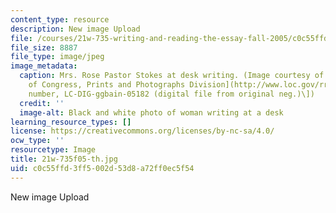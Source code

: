 ```yaml
---
content_type: resource
description: New image Upload
file: /courses/21w-735-writing-and-reading-the-essay-fall-2005/c0c55ffd3ff5002d53d8a72ff0ec5f54_21w-735f05-th.jpg
file_size: 8887
file_type: image/jpeg
image_metadata:
  caption: Mrs. Rose Pastor Stokes at desk writing. (Image courtesy of the [Library
    of Congress, Prints and Photographs Division](http://www.loc.gov/rr/print/) \[reproduction
    number, LC-DIG-ggbain-05182 (digital file from original neg.)\])
  credit: ''
  image-alt: Black and white photo of woman writing at a desk
learning_resource_types: []
license: https://creativecommons.org/licenses/by-nc-sa/4.0/
ocw_type: ''
resourcetype: Image
title: 21w-735f05-th.jpg
uid: c0c55ffd-3ff5-002d-53d8-a72ff0ec5f54
---
```

New image Upload